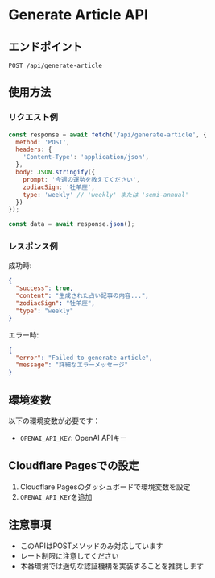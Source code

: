 # Generate Article API

## エンドポイント
`POST /api/generate-article`

## 使用方法

### リクエスト例

```javascript
const response = await fetch('/api/generate-article', {
  method: 'POST',
  headers: {
    'Content-Type': 'application/json',
  },
  body: JSON.stringify({
    prompt: '今週の運勢を教えてください',
    zodiacSign: '牡羊座',
    type: 'weekly' // 'weekly' または 'semi-annual'
  })
});

const data = await response.json();
```

### レスポンス例

成功時:
```json
{
  "success": true,
  "content": "生成された占い記事の内容...",
  "zodiacSign": "牡羊座",
  "type": "weekly"
}
```

エラー時:
```json
{
  "error": "Failed to generate article",
  "message": "詳細なエラーメッセージ"
}
```

## 環境変数

以下の環境変数が必要です：

- `OPENAI_API_KEY`: OpenAI APIキー

## Cloudflare Pagesでの設定

1. Cloudflare Pagesのダッシュボードで環境変数を設定
2. `OPENAI_API_KEY`を追加

## 注意事項

- このAPIはPOSTメソッドのみ対応しています
- レート制限に注意してください
- 本番環境では適切な認証機構を実装することを推奨します 